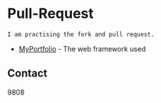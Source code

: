 # Pull-Request
```
I am practising the fork and pull request.
```
* [MyPortfolio](http://www.google.com) - The web framework used

## Contact 
9808
